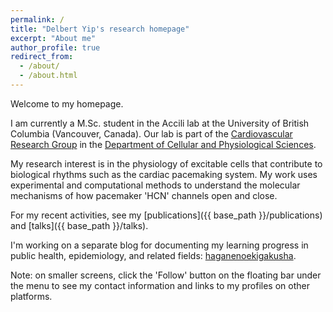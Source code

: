 ```yaml
---
permalink: /
title: "Delbert Yip's research homepage"
excerpt: "About me"
author_profile: true
redirect_from: 
  - /about/
  - /about.html
---
```


Welcome to my homepage. 

I am currently a M.Sc. student in the Accili lab at the University of British Columbia (Vancouver, Canada). Our lab is part of the [Cardiovascular Research Group](https://crg.lsi.ubc.ca/) in the [Department of Cellular and Physiological Sciences](https://cps.med.ubc.ca/). 

My research interest is in the physiology of excitable cells that contribute to biological rhythms such as the cardiac pacemaking system. My work uses experimental and computational methods to understand the molecular mechanisms of how pacemaker 'HCN' channels open and close. 

For my recent activities, see my [publications]({{ base_path }}/publications) and [talks]({{ base_path }}/talks).

I'm working on a separate blog for documenting my learning progress in public health, epidemiology, and related fields: [haganenoekigakusha](httpsL//haganenoneko.github.io/haganenoekigakusha/). 

Note: on smaller screens, click the 'Follow' button on the floating bar under the menu to see my contact information and links to my profiles on other platforms. 
